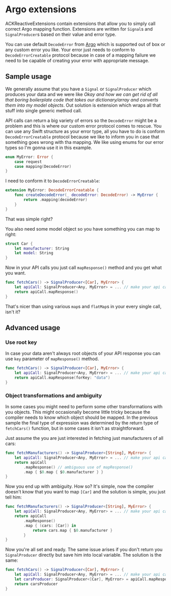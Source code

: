 # Argo extensions

ACKReactiveExtensions contain extensions that allow you to simply call correct Argo mapping function. Extensions are written for `Signal`s and `SignalProducer`s based on their value and error type.

You can use default `DecodeError` from [Argo](https://github.com/thoughtbot/Argo) which is supported out of box or any custom error you like. Your error just needs to conform to `DecodeErrorCreatable` protocol because in case of a mapping failure we need to be capable of creating your error with appropriate message.

## Sample usage

We generally assume that you have a `Signal` or `SignalProducer` which produces your data and we were like _Okay and how we can get rid of all that boring boilerplate code that takes our dictionary/array and converts them into my model objects_. Out solution is extension which wraps all that stuff into single generic method call.

API calls can return a big variety of errors so the `DecodeError` might be a problem and this is where our custom error protocol comes to rescue. You can use any Swift structure as your error type, all you have to do is conform `DecodeErrorCreatable` protocol because we like to inform you in case that something goes wrong with tha mapping. We like using enums for our error types so I'm gonna use it in this example.

```swift
enum MyError: Error {
    case request
    case mapping(DecodeError)
}
```

I need to conform it to `DecodeErrorCreatable`:

```swift
extension MyError: DecodeErrorCreatable {
    func createDecodeError(_ decodeError: DecodeError) -> MyError {
        return .mapping(decodeError)
    }
}
```

That was simple right?

You also need some model object so you have something you can map to right:

```swift
struct Car {
    let manufacturer: String
    let model: String
}
```

Now in your API calls you just call `mapResponse()` method and you get what you want.

```swift
func fetchCars() -> SignalProducer<[Car], MyError> {
    let apiCall: SignalProducer<Any, MyError> = ... // make your api call
    return apiCall.mapResponse()
}
```

That's nicer than using various `map`s and `flatMap`s in your every single call, isn't it?

## Advanced usage

### Use root key

In case your data aren't always root objects of your API response you can use `key` parameter of `mapResponse()` method.

```swift
func fetchCars() -> SignalProducer<[Car], MyError> {
    let apiCall: SignalProducer<Any, MyError> = ... // make your api call
    return apiCall.mapResponse(forKey: "data")
}
```

### Object transformations and ambiguity

In some cases you might need to perform some other transformations with you objects. This might occasionally become little tricky because the compiler needs to know which object should be mapped. In the previous sample the final type of expression was determined by the return type of `fetchCars()` function, but in some cases it isn't as straightforward.

Just assume the you are just interested in fetching just manufacturers of all cars:
```swift
func fetchManufacturers() -> SignalProducer<[String], MyError> {
    let apiCall: SignalProducer<Any, MyError> = ... // make your api call just like you did before
    return apiCall
        .mapResponse() // ambiguous use of mapResponse()
        .map { $0.map { $0.manufacturer } }
}
```

Now you end up with ambiguity. How so? It's simple, now the compiler doesn't know that you want to map `[Car]` and the solution is simple, you just tell him:

```swift
func fetchManufacturers() -> SignalProducer<[String], MyError> {
    let apiCall: SignalProducer<Any, MyError> = ... // make your api call just like you did before
    return apiCall
        .mapResponse()
        .map { (cars: [Car]) in
            return cars.map { $0.manufacturer }
        }
}
```

Now you're all set and ready. The same issue arises if you don't return you `SignalProducer` directly but save him into local variable. The solution is the same:
```swift
func fetchCars() -> SignalProducer<[Car], MyError> {
    let apiCall: SignalProducer<Any, MyError> = ... // make your api call
    let carsProducer: SignalProducer<[Car], MyError> = apiCall.mapResponse()
    return carsProducer
}
```

